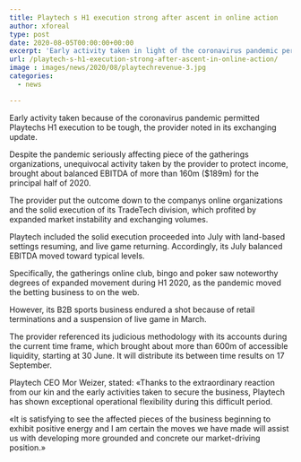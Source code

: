 ```yaml
---
title: Playtech s H1 execution strong after ascent in online action
author: xforeal 
type: post
date: 2020-08-05T00:00:00+00:00
excerpt: 'Early activity taken in light of the coronavirus pandemic permitted Playtechs H1 execution to be strong, the provider noted in its exchanging update '
url: /playtech-s-h1-execution-strong-after-ascent-in-online-action/
image : images/news/2020/08/playtechrevenue-3.jpg
categories:
  - news

---
```

Early activity taken because of the coronavirus pandemic permitted Playtechs H1 execution to be tough, the provider noted in its exchanging update. 

Despite the pandemic seriously affecting piece of the gatherings organizations, unequivocal activity taken by the provider to protect income, brought about balanced EBITDA of more than 160m ($189m) for the principal half of 2020. 

The provider put the outcome down to the companys online organizations and the solid execution of its TradeTech division, which profited by expanded market instability and exchanging volumes. 

Playtech included the solid execution proceeded into July with land-based settings resuming, and live game returning. Accordingly, its July balanced EBITDA moved toward typical levels. 

Specifically, the gatherings online club, bingo and poker saw noteworthy degrees of expanded movement during H1 2020, as the pandemic moved the betting business to on the web. 

However, its B2B sports business endured a shot because of retail terminations and a suspension of live game in March. 

The provider referenced its judicious methodology with its accounts during the current time frame, which brought about more than 600m of accessible liquidity, starting at 30 June. It will distribute its between time results on 17 September. 

Playtech CEO Mor Weizer, stated: &#171;Thanks to the extraordinary reaction from our kin and the early activities taken to secure the business, Playtech has shown exceptional operational flexibility during this difficult period. 

&#171;It is satisfying to see the affected pieces of the business beginning to exhibit positive energy and I am certain the moves we have made will assist us with developing more grounded and concrete our market-driving position.&#187;